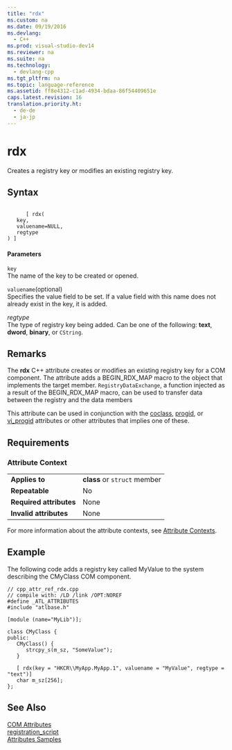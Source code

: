 ```yaml
---
title: "rdx"
ms.custom: na
ms.date: 09/19/2016
ms.devlang: 
  - C++
ms.prod: visual-studio-dev14
ms.reviewer: na
ms.suite: na
ms.technology: 
  - devlang-cpp
ms.tgt_pltfrm: na
ms.topic: language-reference
ms.assetid: ff8e4312-c1ad-4934-bdaa-86f54409651e
caps.latest.revision: 16
translation.priority.ht: 
  - de-de
  - ja-jp
---
```

# rdx
Creates a registry key or modifies an existing registry key.  
  
## Syntax  
  
```  
  
      [ rdx(   
   key,   
   valuename=NULL,   
   regtype   
) ]  
```  
  
#### Parameters  
 `key`  
 The name of the key to be created or opened.  
  
 `valuename`(optional)  
 Specifies the value field to be set. If a value field with this name does not already exist in the key, it is added.  
  
 *regtype*  
 The type of registry key being added. Can be one of the following: **text**, **dword**, **binary**, or `CString`.  
  
## Remarks  
 The **rdx** C++ attribute creates or modifies an existing registry key for a COM component. The attribute adds a BEGIN_RDX_MAP macro to the object that implements the target member. `RegistryDataExchange`, a function injected as a result of the BEGIN_RDX_MAP macro, can be used to transfer data between the registry and the data members  
  
 This attribute can be used in conjunction with the [coclass](../vs140/coclass.md), [progid](../vs140/progid.md), or [vi_progid](../vs140/vi_progid.md) attributes or other attributes that implies one of these.  
  
## Requirements  
  
### Attribute Context  
  
|||  
|-|-|  
|**Applies to**|**class** or `struct` member|  
|**Repeatable**|No|  
|**Required attributes**|None|  
|**Invalid attributes**|None|  
  
 For more information about the attribute contexts, see [Attribute Contexts](../vs140/Attribute-Contexts.md).  
  
## Example  
 The following code adds a registry key called MyValue to the system describing the CMyClass COM component.  
  
```  
// cpp_attr_ref_rdx.cpp  
// compile with: /LD /link /OPT:NOREF  
#define _ATL_ATTRIBUTES  
#include "atlbase.h"  
  
[module (name="MyLib")];  
  
class CMyClass {  
public:  
   CMyClass() {  
      strcpy_s(m_sz, "SomeValue");  
   }  
  
   [ rdx(key = "HKCR\\MyApp.MyApp.1", valuename = "MyValue", regtype = "text")]   
   char m_sz[256];  
};  
```  
  
## See Also  
 [COM Attributes](../vs140/COM-Attributes.md)   
 [registration_script](../vs140/registration_script.md)   
 [Attributes Samples](assetId:///558ebdb2-082f-44dc-b442-d8d33bf7bdb8)
